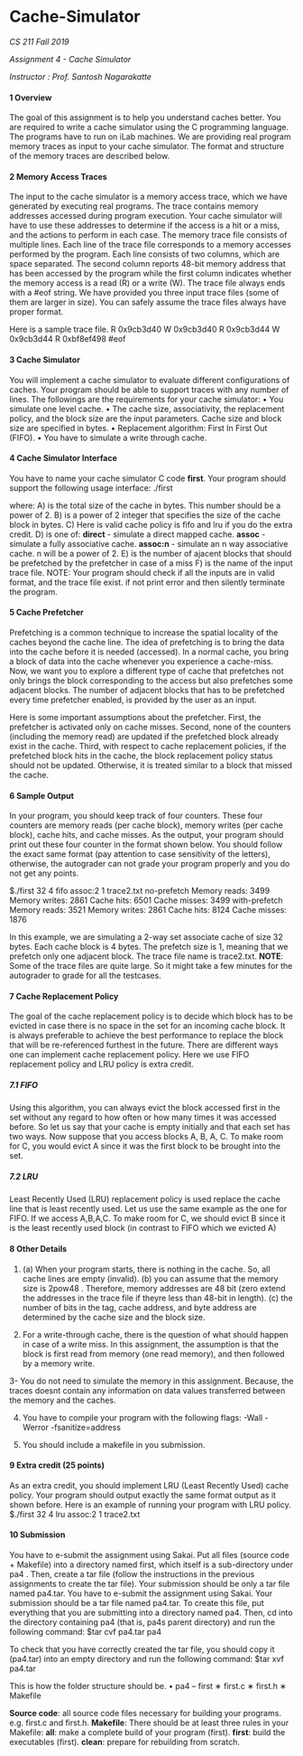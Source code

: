 # Cache-Simulator

*CS 211 Fall 2019*

*Assignment 4 - Cache Simulator*

*Instructor : Prof. Santosh Nagarakatte*

#### 1 Overview
The goal of this assignment is to help you understand caches better. You are required to
write a cache simulator using the C programming language. The programs have to run
on iLab machines. We are providing real program memory traces as input to your cache
simulator. The format and structure of the memory traces are described below.


#### 2 Memory Access Traces
The input to the cache simulator is a memory access trace, which we have generated by
executing real programs. The trace contains memory addresses accessed during program
execution. Your cache simulator will have to use these addresses to determine if the access
is a hit or a miss, and the actions to perform in each case. The memory trace file consists of
multiple lines. Each line of the trace file corresponds to a memory accesses performed by the
program. Each line consists of two columns, which are space separated. The second column
reports 48-bit memory address that has been accessed by the program while the first column
indicates whether the memory access is a read (R) or a write (W). The trace file always ends
with a #eof string. We have provided you three input trace files (some of them are larger
in size). You can safely assume the trace files always have proper format.

Here is a sample trace file.
R 0x9cb3d40
W 0x9cb3d40
R 0x9cb3d44
W 0x9cb3d44
R 0xbf8ef498
#eof


#### 3 Cache Simulator
You will implement a cache simulator to evaluate different configurations of caches. Your
program should be able to support traces with any number of lines. The followings are the
requirements for your cache simulator:
• You simulate one level cache.
• The cache size, associativity, the replacement policy, and the block size are the input parameters. Cache size and block size are specified in bytes.
• Replacement algorithm: First In First Out (FIFO).
• You have to simulate a write through cache.


#### 4 Cache Simulator Interface
You have to name your cache simulator C code **first**. Your program should support the following usage interface: ./first <cache size><block size><cache policy><associativity><prefetch size><trace file>
  
where:
A) <cache size>is the total size of the cache in bytes. This number should be a power of 2.
B) <block size>is a power of 2 integer that specifies the size of the cache block in bytes.
C) <cache policy>Here is valid cache policy is fifo and lru if you do the extra credit.
D) <associativity>is one of:
**direct** - simulate a direct mapped cache.
**assoc** - simulate a fully associative cache.
**assoc:n** - simulate an n way associative cache. n will be a power of 2.
E) <prefetch size>is the number of ajacent blocks that should be prefetched by the prefetcher
in case of a miss
F) <trace file>is the name of the input trace file.
NOTE: Your program should check if all the inputs are in valid format, and the trace file
exist. if not print error and then silently terminate the program.


#### 5 Cache Prefetcher
Prefetching is a common technique to increase the spatial locality of the caches beyond
the cache line. The idea of prefetching is to bring the data into the cache before it is
needed (accessed). In a normal cache, you bring a block of data into the cache whenever you
experience a cache-miss. Now, we want you to explore a different type of cache that prefetches
not only brings the block corresponding to the access but also prefetches some adjacent
blocks. The number of adjacent blocks that has to be prefetched every time prefetcher
enabled, is provided by the user as an input.

Here is some important assumptions about the prefetcher. First, the prefetcher is activated
only on cache misses. Second, none of the counters (including the memory read) are updated
if the prefetched block already exist in the cache. Third, with respect to cache replacement
policies, if the prefetched block hits in the cache, the block replacement policy status should
not be updated. Otherwise, it is treated similar to a block that missed the cache.


#### 6 Sample Output
In your program, you should keep track of four counters. These four counters are memory
reads (per cache block), memory writes (per cache block), cache hits, and cache misses. As
the output, your program should print out these four counter in the format shown below.
You should follow the exact same format (pay attention to case sensitivity of the letters),
otherwise, the autograder can not grade your program properly and you do not get any points.

$./first 32 4 fifo assoc:2 1 trace2.txt
no-prefetch
Memory reads: 3499
Memory writes: 2861
Cache hits: 6501
Cache misses: 3499
with-prefetch
Memory reads: 3521
Memory writes: 2861
Cache hits: 8124
Cache misses: 1876

In this example, we are simulating a 2-way set associate cache of size 32 bytes. Each cache
block is 4 bytes. The prefetch size is 1, meaning that we prefetch only one adjacent block.
The trace file name is trace2.txt.
**NOTE**: Some of the trace files are quite large. So it might take a few minutes for the
autograder to grade for all the testcases.


#### 7 Cache Replacement Policy
The goal of the cache replacement policy is to decide which block has to be evicted in case
there is no space in the set for an incoming cache block. It is always preferable to achieve
the best performance to replace the block that will be re-referenced furthest in the future.
There are different ways one can implement cache replacement policy. Here we use FIFO
replacement policy and LRU policy is extra credit.

##### 7.1 FIFO
Using this algorithm, you can always evict the block accessed first in the set without any
regard to how often or how many times it was accessed before. So let us say that your cache
is empty initially and that each set has two ways. Now suppose that you access blocks A,
B, A, C. To make room for C, you would evict A since it was the first block to be brought
into the set.

##### 7.2 LRU
Least Recently Used (LRU) replacement policy is used replace the cache line that is least
recently used. Let us use the same example as the one for FIFO. If we access A,B,A,C. To
make room for C, we should evict B since it is the least recently used block (in contrast to
FIFO which we evicted A)


#### 8 Other Details
1. (a) When your program starts, there is nothing in the cache. So, all cache lines are empty
(invalid).
(b) you can assume that the memory size is 2pow48 . Therefore, memory addresses are 48
bit (zero extend the addresses in the trace file if theyre less than 48-bit in length).
(c) the number of bits in the tag, cache address, and byte address are determined by the
cache size and the block size.

2. For a write-through cache, there is the question of what should happen in case of a
write miss. In this assignment, the assumption is that the block is first read from memory
(one read memory), and then followed by a memory write.

3- You do not need to simulate the memory in this assignment. Because, the traces doesnt
contain any information on data values transferred between the memory and the caches.

4. You have to compile your program with the following flags:
-Wall -Werror -fsanitize=address

5. You should include a makefile in you submission.

#### 9 Extra credit (25 points)
As an extra credit, you should implement LRU (Least Recently Used) cache policy. Your
program should output exactly the same format output as it shown before. Here is an example of running your program with LRU policy.
$./first 32 4 lru assoc:2 1 trace2.txt

#### 10 Submission
You have to e-submit the assignment using Sakai. Put all files (source code + Makefile) into
a directory named first, which itself is a sub-directory under pa4 . Then, create a tar file
(follow the instructions in the previous assignments to create the tar file). Your submission
should be only a tar file named pa4.tar. You have to e-submit the assignment using Sakai.
Your submission should be a tar file named pa4.tar. To create this file, put everything that
you are submitting into a directory named pa4. Then, cd into the directory containing pa4
(that is, pa4s parent directory) and run the following command:
$tar cvf pa4.tar pa4

To check that you have correctly created the tar file, you should copy it (pa4.tar) into
an empty directory and run the following command:
$tar xvf pa4.tar

This is how the folder structure should be.
• pa4
  – first
    ∗ first.c
    ∗ first.h
    ∗ Makefile
    
**Source code**: all source code files necessary for building your programs. e.g. first.c and first.h.
**Makefile**: There should be at least three rules in your Makefile:
  **all**: make a complete build of your program (first).
  **first**: build the executables (first).
  **clean**: prepare for rebuilding from scratch.
